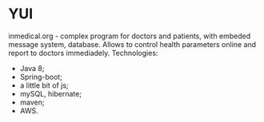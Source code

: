 # YUI
inmedical.org - complex program for doctors and patients, with embeded message system, database. Allows to control health parameters online and report to doctors
immediadely. 
Technologies:
- Java 8;
- Spring-boot;
- a little bit of js;
- mySQL, hibernate;
- maven;
- AWS.
